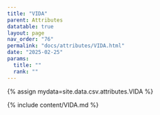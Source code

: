 ```yaml
---
title: "VIDA"
parent: Attributes
datatable: true
layout: page
nav_order: "76"
permalink: "docs/attributes/VIDA.html"
date: "2025-02-25"
params:
  title: ""
  rank: ""
---
```

{% assign mydata=site.data.csv.attributes.VIDA %} 

{% include content/VIDA.md %}
